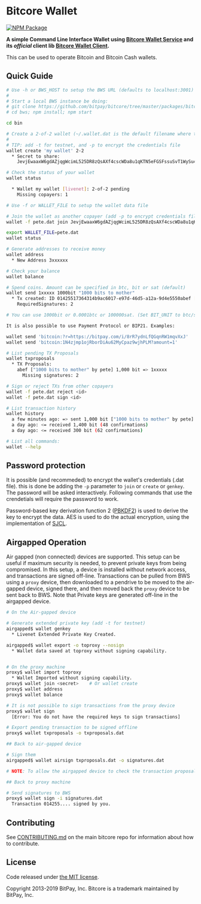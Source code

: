 # Bitcore Wallet

[![NPM Package](https://img.shields.io/npm/v/bitcore-wallet.svg?style=flat-square)](https://www.npmjs.org/package/bitcore-wallet)

**A simple Command Line Interface Wallet using [Bitcore Wallet Service](https://github.com/particl/bitcore-wallet-service) and its *official* client lib [Bitcore Wallet Client](https://github.com/particl/bitcore-wallet-client).**

This can be used to operate Bitcoin and Bitcoin Cash wallets.

## Quick Guide

```sh
# Use -h or BWS_HOST to setup the BWS URL (defaults to localhost:3001)
#
# Start a local BWS instance be doing:
# git clone https://github.com/bitpay/bitcore/tree/master/packages/bitcore-wallet-service.git bws
# cd bws; npm install; npm start

cd bin

# Create a 2-of-2 wallet (~/.wallet.dat is the default filename where the wallet critical data will be stored)
#
# TIP: add -t for testnet, and -p to encrypt the credentials file
wallet create 'my wallet' 2-2
  * Secret to share:
    JevjEwaaxW6gdAZjqgWcimL525DR8zQsAXf4cscWDa8u1qKTN5eFGSFssuSvT1WySu4YYLYMUPT

# Check the status of your wallet
wallet status

  * Wallet my wallet [livenet]: 2-of-2 pending
    Missing copayers: 1

# Use -f or WALLET_FILE to setup the wallet data file

# Join the wallet as another copayer (add -p to encrypt credentials file)
wallet -f pete.dat join JevjEwaaxW6gdAZjqgWcimL525DR8zQsAXf4cscWDa8u1qKTN5eFGSFssuSvT1WySu4YYLYMUPT

export WALLET_FILE=pete.dat
wallet status

# Generate addresses to receive money
wallet address
  * New Address 3xxxxxx

# Check your balance
wallet balance

# Spend coins. Amount can be specified in btc, bit or sat (default)
wallet send 1xxxxx 1000bit "1000 bits to mother"
  * Tx created: ID 01425517364314b9ac6017-e97d-46d5-a12a-9d4e5550abef [pending]
    RequiredSignatures: 2

# You can use 1000bit or 0.0001btc or 100000sat. (Set BIT_UNIT to btc/sat/bit to select output unit).

It is also possible to use Payment Protocol or BIP21. Examples:

wallet send 'bitcoin:?r=https://bitpay.com/i/8rR7ydnLfQGqnRW1mqvXxJ'
wallet send 'bitcoin:1N4zjmp1ojRborDiAu62MyCpaz9wjhPLM?amount=1'

# List pending TX Proposals
wallet txproposals
  * TX Proposals:
    abef ["1000 bits to mother" by pete] 1,000 bit => 1xxxxx
      Missing signatures: 2

# Sign or reject TXs from other copayers
wallet -f pete.dat reject <id>
wallet -f pete.dat sign <id>

# List transaction history
wallet history
  a few minutes ago: => sent 1,000 bit ["1000 bits to mother" by pete] (1 confirmations)
  a day ago: <= received 1,400 bit (48 confirmations)
  a day ago: <= received 300 bit (62 confirmations)

# List all commands:
wallet --help
```

## Password protection

It is possible (and recommeded) to encrypt the wallet's credentials (.dat file). this is done be adding the `-p` parameter to `join` or `create` or `genkey`. The password will be asked interactively. Following commands that use the crendetials will require the password to work.

Password-based key derivation function 2 ([PBKDF2](https://en.wikipedia.org/wiki/PBKDF2)) is used to derive the key to encrypt the data. AES is used to do the actual encryption, using the implementation of [SJCL](https://bitwiseshiftleft.github.io/sjcl/).

## Airgapped Operation

Air gapped (non connected) devices are supported. This setup can be useful if maximum security is needed, to prevent private keys from being compromised. In this setup, a device is installed without network access, and transactions are signed off-line. Transactions can be pulled from BWS using a `proxy` device, then downloaded to a pendrive to be moved to the air-gapped device, signed there, and then moved back the `proxy` device to be sent back to BWS. Note that Private keys are generated off-line in the airgapped device.

```sh
# On the Air-gapped device

# Generate extended private key (add -t for testnet)
airgapped$ wallet genkey
  * Livenet Extended Private Key Created.

airgapped$ wallet export -o toproxy --nosign
  * Wallet data saved at toproxy without signing capability.


# On the proxy machine
proxy$ wallet import toproxy
  * Wallet Imported without signing capability.
proxy$ wallet join <secret>    # Or wallet create 
proxy$ wallet address
proxy$ wallet balance

# It is not possible to sign transactions from the proxy device
proxy$ wallet sign
  [Error: You do not have the required keys to sign transactions]

# Export pending transaction to be signed offline
proxy$ wallet txproposals -o txproposals.dat

## Back to air-gapped device

# Sign them
airgapped$ wallet airsign txproposals.dat -o signatures.dat

# NOTE: To allow the airgapped device to check the transaction proposals being signed, the public keys of the copayers will be imported from the txproposals archive. That information is exported automatically by the proxy machine, and encrypted using copayer's xpriv derivatives.

## Back to proxy machine

# Send signatures to BWS
proxy$ wallet sign -i signatures.dat
  Transaction 014255.... signed by you.
```

## Contributing

See [CONTRIBUTING.md](https://github.com/bitpay/bitcore/blob/master/Contributing.md) on the main bitcore repo for information about how to contribute.

## License

Code released under [the MIT license](https://github.com/bitpay/bitcore/blob/master/LICENSE).

Copyright 2013-2019 BitPay, Inc. Bitcore is a trademark maintained by BitPay, Inc.
